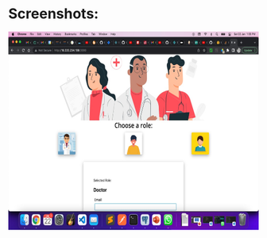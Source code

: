 # Screenshots:

<img src="https://github.com/arunavdey7/EasyAccessPatientRecords/blob/final/1.jpeg" width="600" height="400"></img>
